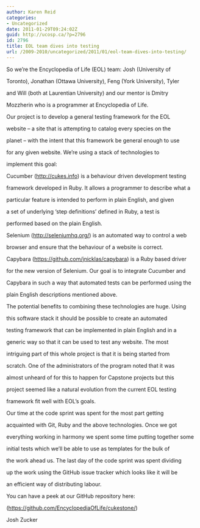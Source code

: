 ```yaml
---
author: Karen Reid
categories:
- Uncategorized
date: 2011-01-29T09:24:02Z
guid: http://ucosp.ca/?p=2796
id: 2796
title: EOL team dives into testing
url: /2009-2010/uncategorized/2011/01/eol-team-dives-into-testing/
---
```


So we&#8217;re the Encyclopedia of Life (EOL) team: Josh (University of
  
Toronto), Jonathan (Ottawa University), Feng (York University), Tyler
  
and Will (both at Laurentian University) and our mentor is Dmitry
  
Mozzherin who is a programmer at Encyclopedia of Life.

Our project is to develop a general testing framework for the EOL
  
website &#8211; a site that is attempting to catalog every species on the
  
planet &#8211; with the intent that this framework be general enough to use
  
for any given website. We&#8217;re using a stack of technologies to
  
implement this goal:

Cucumber (http://cukes.info) is a behaviour driven development testing
  
framework developed in Ruby. It allows a programmer to describe what a
  
particular feature is intended to perform in plain English, and given
  
a set of underlying &#8216;step definitions&#8217; defined in Ruby, a test is
  
performed based on the plain English.

Selenium (http://seleniumhq.org/) is an automated way to control a web
  
browser and ensure that the behaviour of a website is correct.

Capybara (https://github.com/jnicklas/capybara) is a Ruby based driver
  
for the new version of Selenium. Our goal is to integrate Cucumber and
  
Capybara in such a way that automated tests can be performed using the
  
plain English descriptions mentioned above.

The potential benefits to combining these technologies are huge. Using
  
this software stack it should be possible to create an automated
  
testing framework that can be implemented in plain English and in a
  
generic way so that it can be used to test any website. The most
  
intriguing part of this whole project is that it is being started from
  
scratch. One of the administrators of the program noted that it was
  
almost unheard of for this to happen for Capstone projects but this
  
project seemed like a natural evolution from the current EOL testing
  
framework fit well with EOL&#8217;s goals.

Our time at the code sprint was spent for the most part getting
  
acquainted with Git, Ruby and the above technologies. Once we got
  
everything working in harmony we spent some time putting together some
  
initial tests which we&#8217;ll be able to use as templates for the bulk of
  
the work ahead us. The last day of the code sprint was spent dividing
  
up the work using the GitHub issue tracker which looks like it will be
  
an efficient way of distributing labour.

You can have a peek at our GitHub repository here:
  
(https://github.com/EncyclopediaOfLife/cukestone/)

Josh Zucker